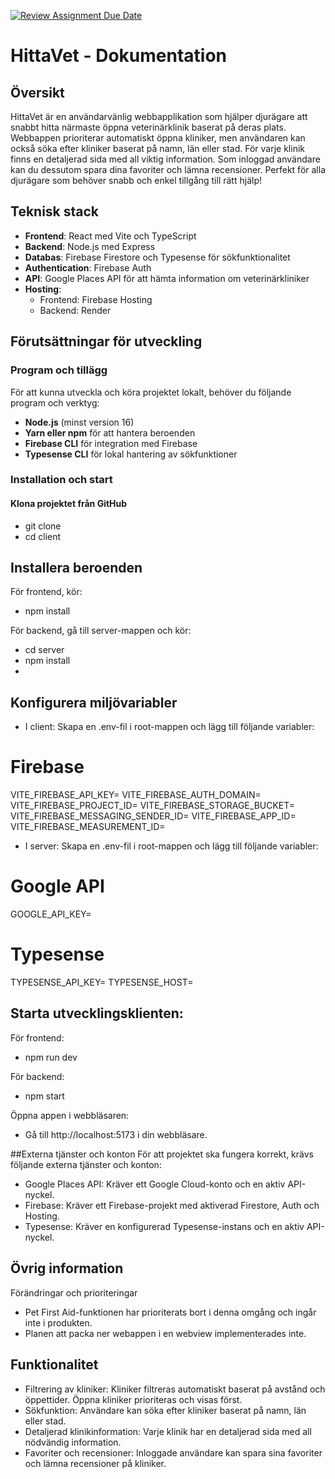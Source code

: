 [![Review Assignment Due Date](https://classroom.github.com/assets/deadline-readme-button-22041afd0340ce965d47ae6ef1cefeee28c7c493a6346c4f15d667ab976d596c.svg)](https://classroom.github.com/a/GF-s5kgK)

# HittaVet - Dokumentation

## Översikt
HittaVet är en användarvänlig webbapplikation som hjälper djurägare att snabbt hitta närmaste öppna veterinärklinik baserat på deras plats. Webbappen prioriterar automatiskt öppna kliniker, men användaren kan också söka efter kliniker baserat på namn, län eller stad. För varje klinik finns en detaljerad sida med all viktig information. Som inloggad användare kan du dessutom spara dina favoriter och lämna recensioner. Perfekt för alla djurägare som behöver snabb och enkel tillgång till rätt hjälp!

## Teknisk stack
- **Frontend**: React med Vite och TypeScript
- **Backend**: Node.js med Express
- **Databas**: Firebase Firestore och Typesense för sökfunktionalitet
- **Authentication**: Firebase Auth
- **API**: Google Places API för att hämta information om veterinärkliniker
- **Hosting**:
  - Frontend: Firebase Hosting
  - Backend: Render

## Förutsättningar för utveckling

### Program och tillägg
För att kunna utveckla och köra projektet lokalt, behöver du följande program och verktyg:
- **Node.js** (minst version 16)
- **Yarn eller npm** för att hantera beroenden
- **Firebase CLI** för integration med Firebase
- **Typesense CLI** för lokal hantering av sökfunktioner

### Installation och start

#### Klona projektet från GitHub
 - git clone <repository-url>
- cd client

## Installera beroenden
För frontend, kör:
- npm install
  
För backend, gå till server-mappen och kör:
- cd server
- npm install
- 
## Konfigurera miljövariabler
- I client: Skapa en .env-fil i root-mappen och lägg till följande variabler:
# Firebase
VITE_FIREBASE_API_KEY=<din-firebase-api-nyckel>
VITE_FIREBASE_AUTH_DOMAIN=<ditt-firebase-auth-domain>
VITE_FIREBASE_PROJECT_ID=<ditt-firebase-project-id>
VITE_FIREBASE_STORAGE_BUCKET=<ditt-firebase-storage-bucket>
VITE_FIREBASE_MESSAGING_SENDER_ID=<ditt-sender-id>
VITE_FIREBASE_APP_ID=<ditt-firebase-app-id>
VITE_FIREBASE_MEASUREMENT_ID=<ditt-measurement-id>

- I server: Skapa en .env-fil i root-mappen och lägg till följande variabler:

# Google API
GOOGLE_API_KEY=<din-google-api-nyckel>

# Typesense
TYPESENSE_API_KEY=<din-typesense-api-nyckel>
TYPESENSE_HOST=<din-typesense-host>


## Starta utvecklingsklienten:
För frontend:
- npm run dev
  
För backend:
- npm start
  
Öppna appen i webbläsaren:
- Gå till http://localhost:5173 i din webbläsare.

##Externa tjänster och konton
För att projektet ska fungera korrekt, krävs följande externa tjänster och konton:

- Google Places API: Kräver ett Google Cloud-konto och en aktiv API-nyckel.
- Firebase: Kräver ett Firebase-projekt med aktiverad Firestore, Auth och Hosting.
- Typesense: Kräver en konfigurerad Typesense-instans och en aktiv API-nyckel.
  
## Övrig information
Förändringar och prioriteringar
- Pet First Aid-funktionen har prioriterats bort i denna omgång och ingår inte i produkten.
- Planen att packa ner webappen i en webview implementerades inte.
  
## Funktionalitet
- Filtrering av kliniker: Kliniker filtreras automatiskt baserat på avstånd och öppettider. Öppna kliniker prioriteras och visas först.
- Sökfunktion: Användare kan söka efter kliniker baserat på namn, län eller stad.
- Detaljerad klinikinformation: Varje klinik har en detaljerad sida med all nödvändig information.
- Favoriter och recensioner: Inloggade användare kan spara sina favoriter och lämna recensioner på kliniker.
